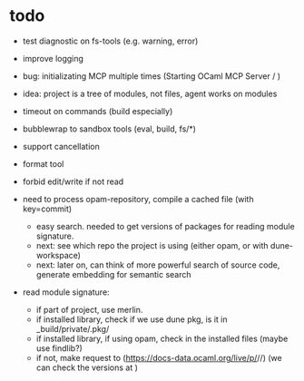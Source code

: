 # todo

- test diagnostic on fs-tools (e.g. warning, error)
- improve logging
- bug: initializating MCP multiple times (Starting OCaml MCP Server / )
- idea: project is a tree of modules, not files, agent works on modules
- timeout on commands (build especially)
- bubblewrap to sandbox tools (eval, build, fs/*)
- support cancellation
- format tool
- forbid edit/write if not read

- need to process opam-repository, compile a cached file (with key=commit)
  - easy search. needed to get versions of packages for reading module signature.
  - next: see which repo the project is using (either opam, or with dune-workspace)
  - next: later on, can think of more powerful search of source code, generate embedding for semantic search

- read module signature:
  - if part of project, use merlin.
  - if installed library, check if we use dune pkg, is it in _build/private/.pkg/
  - if installed library, if using opam, check in the installed files (maybe use findlib?)
  - if not, make request to (https://docs-data.ocaml.org/live/p/<package>/<version>/) (we can check the versions at )
